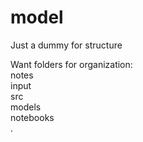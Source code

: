 # model
Just a dummy for structure

Want folders for organization:  
  notes  
  input  
  src  
  models  
  notebooks  
  .  

